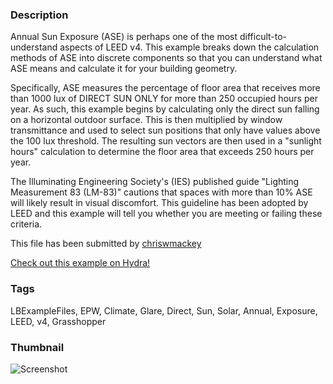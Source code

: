 ### Description 
Annual Sun Exposure (ASE) is perhaps one of the most difficult-to-understand aspects of LEED v4.  This example breaks down the calculation methods of ASE into discrete components so that you can understand what ASE means and calculate it for your building geometry.

Specifically, ASE measures the percentage of floor area that receives more than 1000 lux of DIRECT SUN ONLY for more than 250 occupied hours per year.  As such, this example begins by calculating only the direct sun falling on a horizontal outdoor surface.  This is then multiplied by window transmittance and used to select sun positions that only have values above the 100 lux threshold.  The resulting sun vectors are then used in a "sunlight hours" calculation to determine the floor area that exceeds 250 hours per year.

The Illuminating Engineering Society's (IES) published guide "Lighting Measurement 83 (LM-83)" cautions that spaces with more than 10% ASE will likely result in visual discomfort.  This guideline has been adopted by LEED and this example will tell you whether you are meeting or failing these criteria.

This file has been submitted by [chriswmackey](https://github.com/chriswmackey)

[Check out this example on Hydra!](http://hydrashare.github.io/hydra/viewer?owner=chriswmackey&fork=hydra_2&id=Calculate_ASE_for_LEED)
### Tags 
LBExampleFiles, EPW, Climate, Glare, Direct, Sun, Solar, Annual, Exposure, LEED, v4, Grasshopper
### Thumbnail 
![Screenshot](https://raw.githubusercontent.com/chriswmackey/hydra/master/Calculate_ASE_for_LEED/thumbnail.png)
